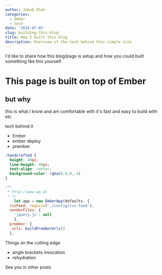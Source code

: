 ```yaml
---
author: Jakub Olek
categories:
  - ember
  - tech
date: '2018-07-05'
slug: building-this-blog
title: How I built this blog
description: Overview of the tech behind this simple site
---
```


I'd like to share how this blog/page is setup and how you could built something like this yourself

# This page is built on top of Ember
## but why
this is what I know and am comfortable with
it's fast and easy to build with
etc

tech behind it
- Ember
- ember deploy
- prember

```scss
.handcrafted {
  height: 40px;
  line-height: 40px;
  text-align: center;
  background-color: rgba(0,0,0,.4)
}
```

```js
/**
 * http://www.wp.pl
 * */
    let app = new EmberApp(defaults, {
  rssFeed: require('./config/rss-feed'),
  vendorFiles: {
    'jquery.js': null
    },
  prember: {
   urls: buildPremberUrls()
  },
```

Things on the cutting edge
- angle brackets invocation
- rehydration


See you in other posts
